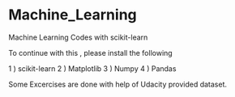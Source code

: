 # Machine_Learning
Machine Learning Codes with scikit-learn

To continue with this , please install the following

1 ) scikit-learn
2 ) Matplotlib
3 ) Numpy
4 ) Pandas

Some Excercises are done with help of Udacity provided dataset.
